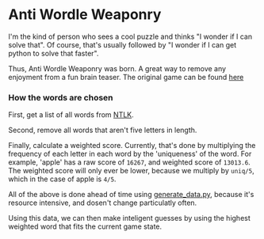 # Anti Wordle Weaponry
I'm the kind of person who sees a cool puzzle and thinks "I wonder if I can 
solve that". Of course, that's usually followed by "I wonder if I can get 
python to solve that faster".

Thus, Anti Wordle Weaponry was born. A great way to remove any enjoyment from a 
fun brain teaser. The original game can be found 
[here](https://www.powerlanguage.co.uk/wordle/)

### How the words are chosen
First, get a list of all words from [NTLK](https://pypi.org/project/nltk/).

Second, remove all words that aren't five letters in length.

Finally, calculate a weighted score. Currently, that's done by multiplying the
frequency of each letter in each word by the 'uniqueness' of the word.
For example, 'apple' has a raw score of `16267`, and weighted score of 
`13013.6`. The weighted score will only ever be lower, because we multiply by
`uniq/5`, which in the case of apple is `4/5`. 

All of the above is done ahead of time using 
[generate\_data.py](/data/generate_data.py), because it's resource intensive,
and dosen't change particulatly often.

Using this data, we can then make inteligent guesses by using the highest
weighted word that fits the current game state.
